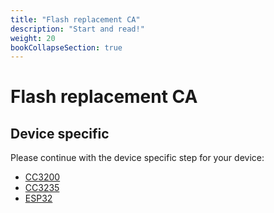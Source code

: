 ```yaml
---
title: "Flash replacement CA"
description: "Start and read!"
weight: 20
bookCollapseSection: true
---
```

# Flash replacement CA

## Device specific
Please continue with the device specific step for your device: 
* [CC3200](cc3200)
* [CC3235](cc3235)
* [ESP32](esp32)
